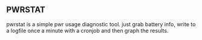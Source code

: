 ## PWRSTAT
pwrstat is a simple pwr usage diagnostic tool. just grab battery info, write to a logfile once a minute with a cronjob and then graph the results.
